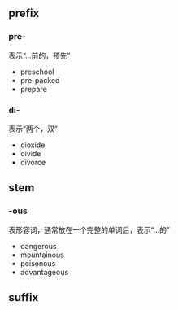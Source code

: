 ## prefix

### pre-

表示“…前的，预先”

* preschool
* pre-packed
* prepare

### di-

表示“两个，双”

* dioxide
* divide
* divorce

## stem

### -ous

表形容词，通常放在一个完整的单词后，表示“…的”

* dangerous
* mountainous
* poisonous
* advantageous

## suffix